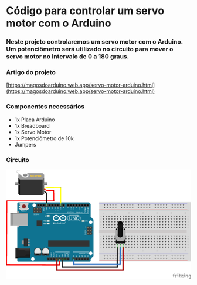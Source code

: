 # Código para controlar um servo motor com o Arduino

###  Neste projeto controlaremos um servo motor com o Arduino. Um potenciômetro será utilizado no circuito para mover o servo motor no intervalo de 0 a 180 graus.

### Artigo do projeto
[https://magosdoarduino.web.app/servo-motor-arduino.html](https://magosdoarduino.web.app/servo-motor-arduino.html)

### Componentes necessários
* 1x Placa Arduino
* 1x Breadboard
* 1x Servo Motor
* 1x Potenciômetro de 10k
* Jumpers

### Circuito
![circuito](imagens/servo-motor-arduino-circuito.png)
